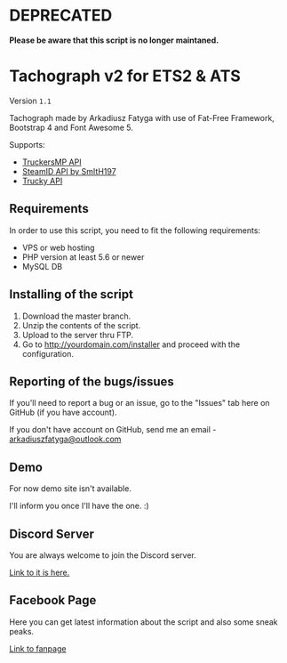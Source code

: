 # DEPRECATED
**Please be aware that this script is no longer maintaned.**
# Tachograph v2 for ETS2 & ATS
Version `1.1`

Tachograph made by Arkadiusz Fatyga with use of Fat-Free Framework, Bootstrap 4 and Font Awesome 5.

Supports:
- [TruckersMP API](https://stats.truckersmp.com/api)
- [SteamID API by SmItH197](https://github.com/SmItH197/SteamAuthentication)
- [Trucky API](https://api.truckyapp.com)

## Requirements
In order to use this script, you need to fit the following requirements:
- VPS or web hosting
- PHP version at least 5.6 or newer
- MySQL DB

## Installing of the script
1. Download the master branch.
2. Unzip the contents of the script.
3. Upload to the server thru FTP.
4. Go to http://yourdomain.com/installer and proceed with the configuration.

## Reporting of the bugs/issues
If you'll need to report a bug or an issue, go to the "Issues" tab here on GitHub (if you have account).

If you don't have account on GitHub, send me an email - arkadiuszfatyga@outlook.com

## Demo
For now demo site isn't available.

I'll inform you once I'll have the one. :)

## Discord Server
You are always welcome to join the Discord server.

[Link to it is here.](https://discord.gg/3RqawdA)

## Facebook Page
Here you can get latest information about the script and also some sneak peaks.

[Link to fanpage](https://www.facebook.com/tachographarekfatyga/)
